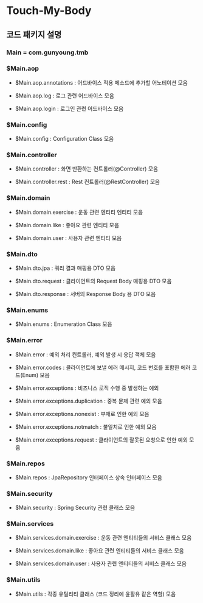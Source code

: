 # Touch-My-Body

## 코드 패키지 설명

### Main = com.gunyoung.tmb

### $Main.aop

- $Main.aop.annotations : 어드바이스 적용 메소드에 추가할 어노테이션 모음

- $Main.aop.log : 로그 관련 어드바이스 모음

- $Main.aop.login : 로그인 관련 어드바이스 모음

### $Main.config

- $Main.config : Configuration Class 모음

### $Main.controller

- $Main.controller : 화면 반환하는 컨트롤러(@Controller) 모음 

- $Main.controller.rest : Rest 컨트롤러(@RestController) 모음 

### $Main.domain

- $Main.domain.exercise : 운동 관련 엔티티 엔티티 모음

- $Main.domain.like : 좋아요 관련 엔티티 모음 

- $Main.domain.user : 사용자 관련 엔티티 모음 

### $Main.dto

- $Main.dto.jpa : 쿼리 결과 매핑용 DTO 모음

- $Main.dto.request : 클라이언트의 Request Body 매핑용 DTO 모음

- $Main.dto.response : 서버의 Response Body 용 DTO 모음

### $Main.enums 

- $Main.enums : Enumeration Class 모음 

### $Main.error 

- $Main.error : 예외 처리 컨트롤러, 예외 발생 시 응답 객체 모음

- $Main.error.codes : 클라이언트에 보낼 에러 메시지, 코드 번호를 포함한 에러 코드(Enum) 모음

- $Main.error.exceptions : 비즈니스 로직 수행 중 발생하는 예외 

- $Main.error.exceptions.duplication : 중복 문제 관련 예외 모음

- $Main.error.exceptions.nonexist : 부재로 인한 예외 모음 

- $Main.error.exceptions.notmatch : 불일치로 인한 예외 모음 

- $Main.error.exceptions.request : 클라이언트의 잘못된 요청으로 인한 예외 모음 

### $Main.repos

- $Main.repos : JpaRepository 인터페이스 상속 인터페이스 모음 

### $Main.security

- $Main.security : Spring Security 관련 클래스 모음

### $Main.services

- $Main.services.domain.exercise : 운동 관련 엔티티들의 서비스 클래스 모음

- $Main.services.domain.like : 좋아요 관련 엔티티들의 서비스 클래스 모음 

- $Main.services.domain.user : 사용자 관련 엔티티들의 서비스 클래스 모음

### $Main.utils

- $Main.utils : 각종 유틸리티 클래스 (코드 정리에 윤활유 같은 역할) 모음 

